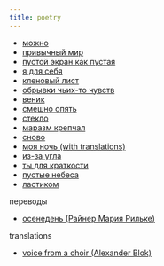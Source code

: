 ```yaml
---
title: poetry
---
```


- [можно](text/mozhno.html)
- [привычный мир](text/privychnyi-mir.html)
- [пустой экран как пустая](text/pustoy-ekran.html)
- [я для себя](text/ya-dlya-sebya.html)
- [кленовый лист](text/klenoviy-list.html)
- [обрывки чьих-то чувств](text/obryvki-chuvstv.html)
- [веник](text/venik.html)
- [смешно опять](text/smeshno-opyat.html)
- [стекло](text/steklo.html)
- [маразм крепчал](text/marazm.html)
- [сново](text/snovo.html)
- [моя ночь (with translations)](text/my-night.html)
- [из-за угла](text/iz-za-ugla.html)
- [ты для краткости](text/ty-dlya-kratkosti.html)
- [пустые небеса](text/pustye-nebesa.html)
- [ластиком](text/lastikom.html)

переводы

- [осенедень (Райнер Мария Рильке)](text/rilke/herbsttag-ru.html)

translations

- [voice from a choir (Alexander Blok)](text/blok/golos-iz-khora-en.html)
